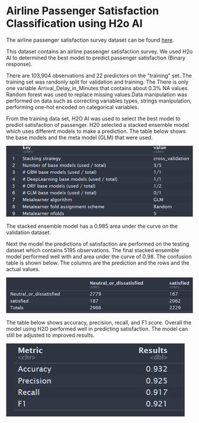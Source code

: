 # Airline Passenger Satisfaction Classification using H2o AI

The airline passenger satisfaction survey dataset can be found [here](https://www.kaggle.com/datasets/teejmahal20/airline-passenger-satisfaction).


This dataset contains an airline passenger satisfaction survey. We used H2o AI to determined the best model to predict passenger satisfaction (Binary response). 


There are 103,904 observations and 22 predictors on the "training" set. The training set was randonly split for validation and training. The There is only one variable Arrival_Delay_in_Minutes that contains about 0.3% NA values. Random forest was used to replace missing values.Data manipulation was performed on data such as correcting variables types, strings manipulation, performing one-hot encoded on categorical variables.


From the training data set, H2O AI was used to select the best model to predict satisfaction of passenger. H20 selected a stacked ensemble model which uses different models to make a prediction. The table below shows the base models and the meta model (GLM) that were used. 

![](./img/base_models.png)

The stacked ensemble model has a 0.985 area under the curve on the validation dataset. 

Next the model the predictions of satisfaction are performed on the testing dataset which contains 5195 observations. The final stacked ensemble model performed well with and area under the curve of 0.98. The confusion table is shown below. The columns are the prediction and the rows and the actual values.  

![](./img/final_cm.png)

The table below shows accuracy, precision, recall, and F1 score. Overall the model using H2O performed well in predicting satisfaction. The model can still be adjusted to improved results.

![](./img/results.png)


